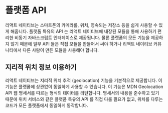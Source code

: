 # 플랫폼 API

리액트 네이티브는 스마트폰의 카메라롤, 위치, 영속되는 저장소 등을 쉽게 사용할 수 있게 해줍니다. 플랫폼 특유의 API 는 리액트 네이티브에 내장된 모듈을 통해 사용하기 편리한 비동기 자바스크립트 인터페이스로 제공됩니다. 물론 플랫폼의 모든 기능을 제공하지 않기 때문에 일부 API 들은 직접 모듈을 만들어서 써야 하거나 리액트 네이티브 커뮤니티에서 다른 사람이 만든 모듈을 사용해야 합니다. 

## 지리적 위치 정보 이용하기
리액트 네이티브는 지리적 위치 추적 (geolocation) 기능을 기본적으로 제공합니다. 이 기능은 플랫폼에 상관없이 동일하게 사용할 수 있습니다. 이 기능은 MDN Geolocation API 웹 명세서를 따르는 형식의 데이터를 리턴합니다. 명세서의 내용을 준수하고 있기 때문에 위치 서비스와 같은 플랫폼 특유의 API 를 직접 다룰 필요가 없고, 위치를 다루는 코드가 모든 플랫폼에서 동일하게 동작합니다. 


<!--stackedit_data:
eyJoaXN0b3J5IjpbMTIzMDc2OTgxMCwxMjIxOTc0ODM0XX0=
-->